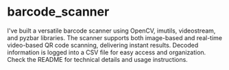 # barcode_scanner
I've built a versatile barcode scanner using OpenCV, imutils, videostream, and pyzbar libraries. The scanner supports both image-based and real-time video-based QR code scanning, delivering instant results. Decoded information is logged into a CSV file for easy access and organization. Check the README for technical details and usage instructions.
